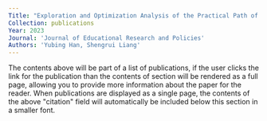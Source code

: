 ```yaml
---
Title: "Exploration and Optimization Analysis of the Practical Path of Innovation and Entrepreneurship Education in Universities"
Collection: publications
Year: 2023
Journal: 'Journal of Educational Research and Policies'
Authors: 'Yubing Han, Shengrui Liang'
---
```


The contents above will be part of a list of publications, if the user clicks the link for the publication than the contents of section will be rendered as a full page, allowing you to provide more information about the paper for the reader. When publications are displayed as a single page, the contents of the above "citation" field will automatically be included below this section in a smaller font.

 
